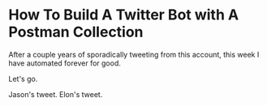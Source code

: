 # How To Build A Twitter Bot with A Postman Collection

After a couple years of sporadically tweeting from this account, this week I have automated forever for good. 

Let's go.

Jason's tweet.
Elon's tweet. 
